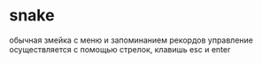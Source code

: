# snake
обычная змейка с меню и запоминанием рекордов
управление осуществляется с помощью стрелок, клавишь esc и enter
